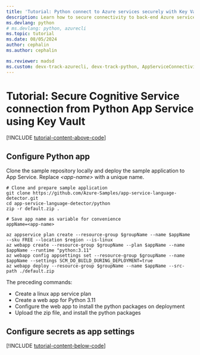 ```yaml
---
title: 'Tutorial: Python connect to Azure services securely with Key Vault'
description: Learn how to secure connectivity to back-end Azure services that don't support managed identity natively from a Python web app
ms.devlang: python
# ms.devlang: python, azurecli
ms.topic: tutorial
ms.date: 08/05/2024
author: cephalin
ms.author: cephalin

ms.reviewer: madsd 
ms.custom: devx-track-azurecli, devx-track-python, AppServiceConnectivity
---
```


# Tutorial: Secure Cognitive Service connection from Python App Service using Key Vault


[!INCLUDE [tutorial-content-above-code](./includes/tutorial-connect-msi-key-vault/introduction.md)]

## Configure Python app

Clone the sample repository locally and deploy the sample application to App Service. Replace *\<app-name>* with a unique name.

```azurecli-interactive
# Clone and prepare sample application
git clone https://github.com/Azure-Samples/app-service-language-detector.git
cd app-service-language-detector/python
zip -r default.zip .

# Save app name as variable for convenience
appName=<app-name>

az appservice plan create --resource-group $groupName --name $appName --sku FREE --location $region --is-linux
az webapp create --resource-group $groupName --plan $appName --name $appName --runtime "python:3.11"
az webapp config appsettings set --resource-group $groupName --name $appName --settings SCM_DO_BUILD_DURING_DEPLOYMENT=true
az webapp deploy --resource-group $groupName --name $appName --src-path ./default.zip
```

The preceding commands:
* Create a linux app service plan
* Create a web app for Python 3.11
* Configure the web app to install the python packages on deployment
* Upload the zip file, and install the python packages

## Configure secrets as app settings

[!INCLUDE [tutorial-content-below-code](./includes/tutorial-connect-msi-key-vault/cleanup.md)]